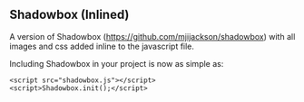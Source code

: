 Shadowbox (Inlined)
-------------------

A version of Shadowbox (https://github.com/mjijackson/shadowbox) with all images and css added inline to the javascript file.

Including Shadowbox in your project is now as simple as:

    <script src="shadowbox.js"></script>
    <script>Shadowbox.init();</script>